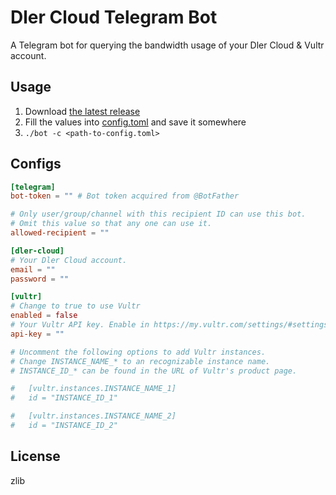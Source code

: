 # Dler Cloud Telegram Bot

A Telegram bot for querying the bandwidth usage of your Dler Cloud & Vultr account.

## Usage

1. Download [the latest release](https://github.com/beta/dlercloud-telegram-bot/releases/latest)
2. Fill the values into [config.toml](config.toml) and save it somewhere
3. `./bot -c <path-to-config.toml>`

## Configs

```toml
[telegram]
bot-token = "" # Bot token acquired from @BotFather

# Only user/group/channel with this recipient ID can use this bot.
# Omit this value so that any one can use it.
allowed-recipient = ""

[dler-cloud]
# Your Dler Cloud account.
email = ""
password = ""

[vultr]
# Change to true to use Vultr
enabled = false
# Your Vultr API key. Enable in https://my.vultr.com/settings/#settingsapi
api-key = ""

# Uncomment the following options to add Vultr instances.
# Change INSTANCE_NAME_* to an recognizable instance name.
# INSTANCE_ID_* can be found in the URL of Vultr's product page.

#   [vultr.instances.INSTANCE_NAME_1]
#   id = "INSTANCE_ID_1"

#   [vultr.instances.INSTANCE_NAME_2]
#   id = "INSTANCE_ID_2"

```

## License

zlib

